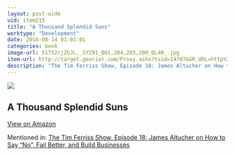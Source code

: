 ```yaml
---
layout: post-wide
uid: item215
title: "A Thousand Splendid Suns"
worktype: "Development"
date: 2016-08-14 01:01:01
categories: book
image-url: 51752rjZGJL._SY291_BO1,204,203,200_QL40_.jpg
item-url: http://target.georiot.com/Proxy.ashx?tsid=14707&GR_URL=http%3A%2F%2Fwww.amazon.com%2FThousand-Splendid-Suns-Khaled-Hosseini%2Fdp%2F159448385X%2F%25E2%2580%25A0
description: "The Tim Ferriss Show, Episode 18: James Altucher on How to Say “No”, Fail Better, and Build Businesses"
---
```

<a href="http://target.georiot.com/Proxy.ashx?tsid=14707&GR_URL=http%3A%2F%2Fwww.amazon.com%2FThousand-Splendid-Suns-Khaled-Hosseini%2Fdp%2F159448385X%2F%25E2%2580%25A0" target="blank"><img src="../../../../img/thumbs/51752rjZGJL._SY291_BO1,204,203,200_QL40_.jpg" class="prod-img"></a>
<h2>A Thousand Splendid Suns</h2>
<p><a class="btn btn-primary" href="http://target.georiot.com/Proxy.ashx?tsid=14707&GR_URL=http%3A%2F%2Fwww.amazon.com%2FThousand-Splendid-Suns-Khaled-Hosseini%2Fdp%2F159448385X%2F%25E2%2580%25A0" target="blank">View on Amazon</a><p>
<p>Mentioned in: <a href="http://fourhourworkweek.com/2014/07/11/james-altucher/" target="blank">The Tim Ferriss Show, Episode 18: James Altucher on How to Say “No”, Fail Better, and Build Businesses</a></p>
